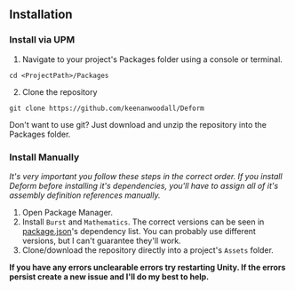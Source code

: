 ## Installation
### Install via UPM
1. Navigate to your project's Packages folder using a console or terminal.
```
cd <ProjectPath>/Packages
```
2. Clone the repository
```
git clone https://github.com/keenanwoodall/Deform
```
Don't want to use git? Just download and unzip the repository into the Packages folder.

### Install Manually
*It's very important you follow these steps in the correct order. If you install Deform before installing it's dependencies, you'll have to assign all of it's assembly definition references manually.*
1. Open Package Manager.
2. Install `Burst` and `Mathematics`. The correct versions can be seen in [package.json](../../package.json)'s dependency list. You can probably use different versions, but I can't guarantee they'll work.
3. Clone/download the repository directly into a project's `Assets` folder.

**If you have any errors unclearable errors try restarting Unity. If the errors persist create a new issue and I'll do my best to help.**
